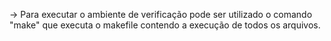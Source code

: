 -> Para executar o ambiente de verificação pode ser utilizado o comando "make" que executa o makefile contendo a execução de todos os arquivos.


